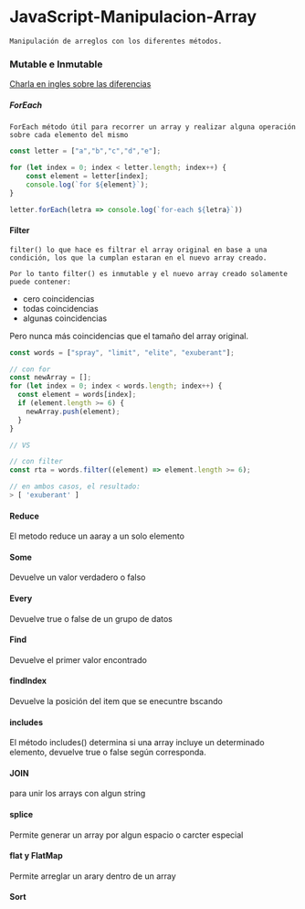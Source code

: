 # JavaScript-Manipulacion-Array
    Manipulación de arreglos con los diferentes métodos.

### Mutable e Inmutable
[Charla en ingles sobre las diferencias](https://www.youtube.com/watch?v=Wo0qiGPSV-s&ab_channel=JSConf)
##### ForEach
    ForEach método útil para recorrer un array y realizar alguna operación sobre cada elemento del mismo
```javascript
const letter = ["a","b","c","d","e"];

for (let index = 0; index < letter.length; index++) {
    const element = letter[index];
    console.log(`for ${element}`);
}

letter.forEach(letra => console.log(`for-each ${letra}`))
```


#### Filter
    filter() lo que hace es filtrar el array original en base a una condición, los que la cumplan estaran en el nuevo array creado.

    Por lo tanto filter() es inmutable y el nuevo array creado solamente puede contener:
+ cero coincidencias
+ todas coincidencias
+ algunas coincidencias
  
Pero nunca más coincidencias que el tamaño del array original.
```javascript
const words = ["spray", "limit", "elite", "exuberant"];

// con for
const newArray = [];
for (let index = 0; index < words.length; index++) {
  const element = words[index];
  if (element.length >= 6) {
    newArray.push(element);
  }
}

// VS

// con filter
const rta = words.filter((element) => element.length >= 6);

// en ambos casos, el resultado:
> [ 'exuberant' ]
```
#### Reduce
  El metodo reduce un aaray a un solo elemento
#### Some
  Devuelve un valor verdadero o falso

#### Every
  Devuelve true o false de un grupo de datos

#### Find
  Devuelve el primer valor encontrado

#### findIndex
  Devuelve la posición del item que se enecuntre bscando

#### includes
  El método includes() determina si una array incluye un determinado elemento, devuelve true o false según corresponda.

#### JOIN
  para unir los arrays con algun string

#### splice
  Permite generar un array por algun espacio o carcter especial

#### flat y FlatMap
  Permite arreglar un arary dentro de un array

#### Sort


